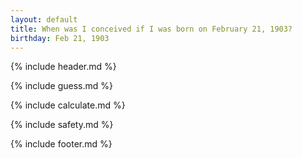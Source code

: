 ```yaml
---
layout: default
title: When was I conceived if I was born on February 21, 1903?
birthday: Feb 21, 1903
---
```


{% include header.md %}

{% include guess.md %}

{% include calculate.md %}

{% include safety.md %}

{% include footer.md %}



